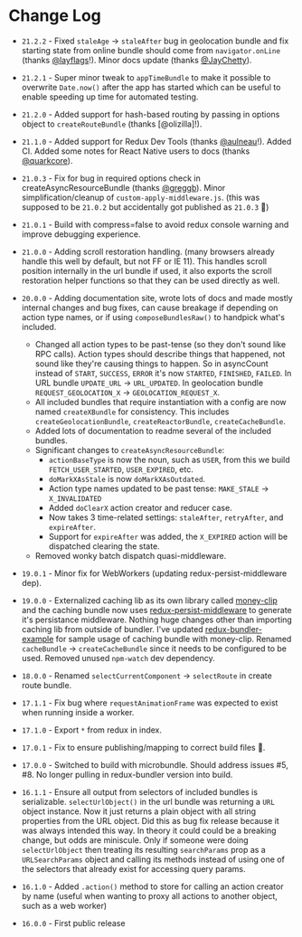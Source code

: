 # Change Log

* `21.2.2` - Fixed `staleAge` -> `staleAfter` bug in geolocation bundle and fix starting state from online bundle should come from `navigator.onLine` (thanks [@layflags](https://github.com/layflags)!). Minor docs update (thanks [@JayChetty](https://github.com/JayChetty)).
* `21.2.1` - Super minor tweak to `appTimeBundle` to make it possible to overwrite `Date.now()` after the app has started which can be useful to enable speeding up time for automated testing.
* `21.2.0` - Added support for hash-based routing by passing in options object to `createRouteBundle` (thanks [@olizilla]!).
* `21.1.0` - Added support for Redux Dev Tools (thanks [@aulneau](https://github.com/aulneau)!). Added CI. Added some notes for React Native users to docs (thanks [@quarkcore](https://github.com/quarkcore)).
* `21.0.3` - Fix for bug in required options check in createAsyncResourceBundle (thanks [@greggb](https://github.com/greggb)). Minor simplification/cleanup of `custom-apply-middleware.js`. (this was supposed to be `21.0.2` but accidentally got published as `21.0.3` :facepalm:)
* `21.0.1` - Build with compress=false to avoid redux console warning and improve debugging experience.
* `21.0.0` - Adding scroll restoration handling. (many browsers already handle this well by default, but not FF or IE 11). This handles scroll position internally in the url bundle if used, it also exports the scroll restoration helper functions so that they can be used directly as well.
* `20.0.0` - Adding documentation site, wrote lots of docs and made mostly internal changes and bug fixes, can cause breakage if depending on action type names, or if using `composeBundlesRaw()` to handpick what's included.

  * Changed all action types to be past-tense (so they don't sound like RPC calls). Action types should describe things that happened, not sound like they're causing things to happen. So in asyncCount instead of `START`, `SUCCESS`, `ERROR` it's now `STARTED`, `FINISHED`, `FAILED`. In URL bundle `UPDATE_URL` -> `URL_UPDATED`. In geolocation bundle `REQUEST_GEOLOCATION_X` -> `GEOLOCATION_REQUEST_X`.
  * All included bundles that require instantiation with a config are now named `createXBundle` for consistency. This includes `createGeolocationBundle`, `createReactorBundle`, `createCacheBundle`.
  * Added lots of documentation to readme several of the included bundles.
  * Significant changes to `createAsyncResourceBundle`:
    * `actionBaseType` is now the noun, such as `USER`, from this we build `FETCH_USER_STARTED`, `USER_EXPIRED`, etc.
    * `doMarkXAsStale` is now `doMarkXAsOutdated`.
    * Action type names updated to be past tense: `MAKE_STALE` -> `X_INVALIDATED`
    * Added `doClearX` action creator and reducer case.
    * Now takes 3 time-related settings: `staleAfter`, `retryAfter`, and `expireAfter`.
    * Support for `expireAfter` was added, the `X_EXPIRED` action will be dispatched clearing the state.
  * Removed wonky batch dispatch quasi-middleware.

* `19.0.1` - Minor fix for WebWorkers (updating redux-persist-middleware dep).
* `19.0.0` - Externalized caching lib as its own library called [money-clip](https://github.com/HenrikJoreteg/money-clip) and the caching bundle now uses [redux-persist-middleware](https://github.com/HenrikJoreteg/redux-persist-middleware) to generate it's persistance middleware. Nothing huge changes other than importing caching lib from outside of bundler. I've updated [redux-bundler-example](https://github.com/HenrikJoreteg/redux-bundler-example) for sample usage of caching bundle with money-clip. Renamed `cacheBundle` -> `createCacheBundle` since it needs to be configured to be used. Removed unused `npm-watch` dev dependency.
* `18.0.0` - Renamed `selectCurrentComponent` -> `selectRoute` in create route bundle.
* `17.1.1` - Fix bug where `requestAnimationFrame` was expected to exist when running inside a worker.
* `17.1.0` - Export `*` from redux in index.
* `17.0.1` - Fix to ensure publishing/mapping to correct build files :facepalm:.
* `17.0.0` - Switched to build with microbundle. Should address issues #5, #8. No longer pulling in redux-bundler version into build.
* `16.1.1` - Ensure all output from selectors of included bundles is serializable. `selectUrlObject()` in the url bundle was returning a `URL` object instance. Now it just returns a plain object with all string properties from the URL object. Did this as bug fix release because it was always intended this way. In theory it could could be a breaking change, but odds are miniscule. Only if someone were doing `selectUrlObject` then treating its resulting `searchParams` prop as a `URLSearchParams` object and calling its methods instead of using one of the selectors that already exist for accessing query params.
* `16.1.0` - Added `.action()` method to store for calling an action creator by name (useful when wanting to proxy all actions to another object, such as a web worker)
* `16.0.0` - First public release
